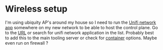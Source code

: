 # Wireless setup

I'm using ubiquity AP's around my house so I need to run the [Unifi network app](https://www.ui.com/download/unifi) somewhere on my new network to be able to host the control plane. Go to the [URL](https://dl.ui.com/unifi/8.4.62/unifi_sysvinit_all.deb) or search for unifi network application in the list. Probably best to add this to the main tooling server or check for [container](https://docs.linuxserver.io/images/docker-unifi-network-application/) options. Maybe even run on firewall ?